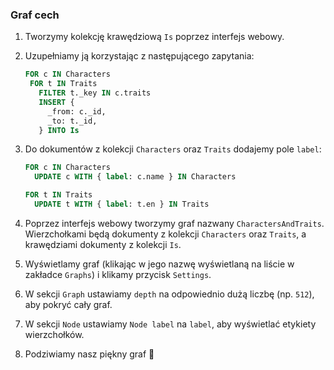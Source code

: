 ### Graf cech

1. Tworzymy kolekcję krawędziową `Is` poprzez interfejs webowy.
2. Uzupełniamy ją korzystając z następującego zapytania:
   ```sql
   FOR c IN Characters
    FOR t IN Traits
      FILTER t._key IN c.traits
      INSERT {
        _from: c._id,
        _to: t._id,
      } INTO Is
   ```
3. Do dokumentów z kolekcji `Characters` oraz `Traits` dodajemy pole `label`:

   ```sql
   FOR c IN Characters
     UPDATE c WITH { label: c.name } IN Characters

   FOR t IN Traits
     UPDATE t WITH { label: t.en } IN Traits
   ```

4. Poprzez interfejs webowy tworzymy graf nazwany `CharactersAndTraits`. Wierzchołkami będą dokumenty z kolekcji `Characters` oraz `Traits`, a krawędziami dokumenty z kolekcji `Is`.

5. Wyświetlamy graf (klikając w jego nazwę wyświetlaną na liście w zakładce `Graphs`) i klikamy przycisk `Settings`.
6. W sekcji `Graph` ustawiamy `depth` na odpowiednio dużą liczbę (np. `512`), aby pokryć cały graf.
7. W sekcji `Node` ustawiamy `Node label` na `label`, aby wyświetlać etykiety wierzchołków.
8. Podziwiamy nasz piękny graf 🥳

